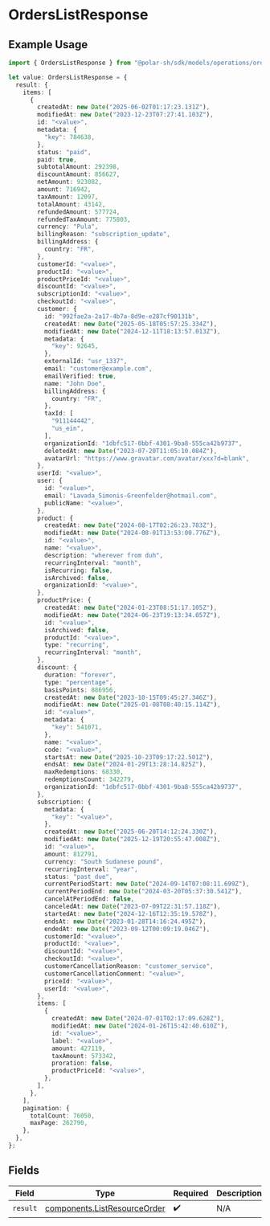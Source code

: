 # OrdersListResponse

## Example Usage

```typescript
import { OrdersListResponse } from "@polar-sh/sdk/models/operations/orderslist.js";

let value: OrdersListResponse = {
  result: {
    items: [
      {
        createdAt: new Date("2025-06-02T01:17:23.131Z"),
        modifiedAt: new Date("2023-12-23T07:27:41.103Z"),
        id: "<value>",
        metadata: {
          "key": 784638,
        },
        status: "paid",
        paid: true,
        subtotalAmount: 292398,
        discountAmount: 856627,
        netAmount: 923082,
        amount: 716942,
        taxAmount: 12097,
        totalAmount: 43142,
        refundedAmount: 577724,
        refundedTaxAmount: 775803,
        currency: "Pula",
        billingReason: "subscription_update",
        billingAddress: {
          country: "FR",
        },
        customerId: "<value>",
        productId: "<value>",
        productPriceId: "<value>",
        discountId: "<value>",
        subscriptionId: "<value>",
        checkoutId: "<value>",
        customer: {
          id: "992fae2a-2a17-4b7a-8d9e-e287cf90131b",
          createdAt: new Date("2025-05-18T05:57:25.334Z"),
          modifiedAt: new Date("2024-12-11T18:13:57.013Z"),
          metadata: {
            "key": 92645,
          },
          externalId: "usr_1337",
          email: "customer@example.com",
          emailVerified: true,
          name: "John Doe",
          billingAddress: {
            country: "FR",
          },
          taxId: [
            "911144442",
            "us_ein",
          ],
          organizationId: "1dbfc517-0bbf-4301-9ba8-555ca42b9737",
          deletedAt: new Date("2023-07-20T11:05:10.084Z"),
          avatarUrl: "https://www.gravatar.com/avatar/xxx?d=blank",
        },
        userId: "<value>",
        user: {
          id: "<value>",
          email: "Lavada_Simonis-Greenfelder@hotmail.com",
          publicName: "<value>",
        },
        product: {
          createdAt: new Date("2024-08-17T02:26:23.783Z"),
          modifiedAt: new Date("2024-08-01T13:53:00.776Z"),
          id: "<value>",
          name: "<value>",
          description: "wherever from duh",
          recurringInterval: "month",
          isRecurring: false,
          isArchived: false,
          organizationId: "<value>",
        },
        productPrice: {
          createdAt: new Date("2024-01-23T08:51:17.105Z"),
          modifiedAt: new Date("2024-06-23T19:13:34.057Z"),
          id: "<value>",
          isArchived: false,
          productId: "<value>",
          type: "recurring",
          recurringInterval: "month",
        },
        discount: {
          duration: "forever",
          type: "percentage",
          basisPoints: 886956,
          createdAt: new Date("2023-10-15T09:45:27.346Z"),
          modifiedAt: new Date("2025-01-08T08:40:15.114Z"),
          id: "<value>",
          metadata: {
            "key": 541071,
          },
          name: "<value>",
          code: "<value>",
          startsAt: new Date("2025-10-23T09:17:22.501Z"),
          endsAt: new Date("2024-01-29T13:28:14.825Z"),
          maxRedemptions: 68330,
          redemptionsCount: 342279,
          organizationId: "1dbfc517-0bbf-4301-9ba8-555ca42b9737",
        },
        subscription: {
          metadata: {
            "key": "<value>",
          },
          createdAt: new Date("2025-06-20T14:12:24.330Z"),
          modifiedAt: new Date("2025-12-19T20:55:47.008Z"),
          id: "<value>",
          amount: 812791,
          currency: "South Sudanese pound",
          recurringInterval: "year",
          status: "past_due",
          currentPeriodStart: new Date("2024-09-14T07:08:11.699Z"),
          currentPeriodEnd: new Date("2024-03-20T05:37:30.541Z"),
          cancelAtPeriodEnd: false,
          canceledAt: new Date("2023-07-09T22:31:57.118Z"),
          startedAt: new Date("2024-12-16T12:35:19.578Z"),
          endsAt: new Date("2023-01-28T14:16:24.495Z"),
          endedAt: new Date("2023-09-12T00:09:19.046Z"),
          customerId: "<value>",
          productId: "<value>",
          discountId: "<value>",
          checkoutId: "<value>",
          customerCancellationReason: "customer_service",
          customerCancellationComment: "<value>",
          priceId: "<value>",
          userId: "<value>",
        },
        items: [
          {
            createdAt: new Date("2024-07-01T02:17:09.628Z"),
            modifiedAt: new Date("2024-01-26T15:42:40.610Z"),
            id: "<value>",
            label: "<value>",
            amount: 427119,
            taxAmount: 573342,
            proration: false,
            productPriceId: "<value>",
          },
        ],
      },
    ],
    pagination: {
      totalCount: 76050,
      maxPage: 262790,
    },
  },
};
```

## Fields

| Field                                                                        | Type                                                                         | Required                                                                     | Description                                                                  |
| ---------------------------------------------------------------------------- | ---------------------------------------------------------------------------- | ---------------------------------------------------------------------------- | ---------------------------------------------------------------------------- |
| `result`                                                                     | [components.ListResourceOrder](../../models/components/listresourceorder.md) | :heavy_check_mark:                                                           | N/A                                                                          |